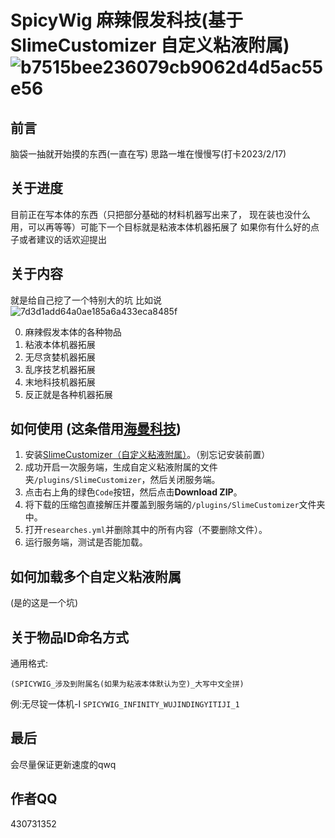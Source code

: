 # SpicyWig 麻辣假发科技(基于SlimeCustomizer 自定义粘液附属)![b7515bee236079cb9062d4d5ac55e56](https://user-images.githubusercontent.com/121747365/210206859-50300e35-48eb-412d-9639-8174b4ae8911.jpg)


## 前言
 
脑袋一抽就开始摸的东西(一直在写)
思路一堆在慢慢写(打卡2023/2/17)

## 关于进度

目前正在写本体的东西（只把部分基础的材料机器写出来了， 现在装也没什么用，可以再等等）可能下一个目标就是粘液本体机器拓展了
如果你有什么好的点子或者建议的话欢迎提出

## 关于内容

就是给自己挖了一个特别大的坑 比如说![7d3d1add64a0ae185a6a433eca8485f](https://user-images.githubusercontent.com/121747365/210206837-3154e01b-3ae5-4d5e-97b1-ce12345b004a.jpg)


0. 麻辣假发本体的各种物品
1. 粘液本体机器拓展
2. 无尽贪婪机器拓展
3. 乱序技艺机器拓展
4. 末地科技机器拓展
5. 反正就是各种机器拓展

## 如何使用 (这条借用[海曼科技](https://github.com/shixinzia/HaimanTech/blob/main/README.md))

1. 安装[SlimeCustomizer（自定义粘液附属）](https://builds.guizhanss.cn/SlimefunGuguProject/SlimeCustomizer/master)。（别忘记安装前置）
2. 成功开启一次服务端，生成自定义粘液附属的文件夹`/plugins/SlimeCustomizer`，然后关闭服务端。
3. 点击右上角的绿色`Code`按钮，然后点击**Download ZIP**。
4. 将下载的压缩包直接解压并覆盖到服务端的`/plugins/SlimeCustomizer`文件夹中。
5. 打开`researches.yml`并删除其中的所有内容（不要删除文件）。
6. 运行服务端，测试是否能加载。

## 如何加载多个自定义粘液附属

(是的这是一个坑)

## 关于物品ID命名方式

通用格式:
```
(SPICYWIG_涉及到附属名(如果为粘液本体默认为空)_大写中文全拼)
```

例:无尽锭一体机-I
```SPICYWIG_INFINITY_WUJINDINGYITIJI_1```

## 最后

会尽量保证更新速度的qwq

## 作者QQ

430731352
